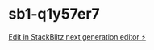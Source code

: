 # sb1-q1y57er7

[Edit in StackBlitz next generation editor ⚡️](https://stackblitz.com/~/github.com/Zirocks/sb1-q1y57er7)